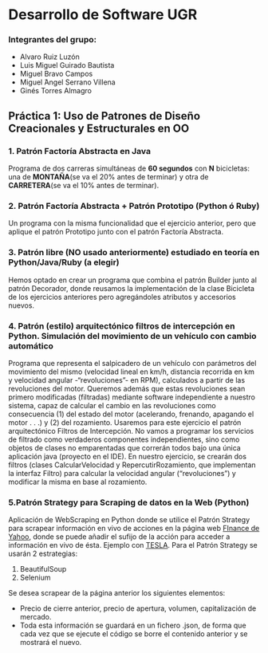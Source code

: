 # Desarrollo de Software UGR

### Integrantes del grupo:
- Alvaro Ruiz Luzón
- Luis Miguel Guirado Bautista
- Miguel Bravo Campos
- Miguel  ́Angel Serrano Villena
- Ginés Torres Almagro

## Práctica 1: Uso de Patrones de Diseño Creacionales y Estructurales en OO

### 1. Patrón Factoría Abstracta en Java
Programa de dos carreras simultáneas de **60 segundos** con **N** bicicletas: una de **MONTAÑA**(se va el 20% antes de terminar) y otra de **CARRETERA**(se va el 10% antes de terminar).

### 2. Patrón Factoría Abstracta + Patrón Prototipo (Python ó Ruby)
Un programa con la misma funcionalidad que el ejercicio anterior, pero que aplique el patrón Prototipo junto con el patrón Factoría Abstracta.

### 3. Patrón libre (NO usado anteriormente) estudiado en teoría en Python/Java/Ruby (a elegir)
Hemos optado en crear un programa que combina el patrón Builder junto al patrón Decorador, donde reusamos la implementación de la clase Bicicleta de los ejercicios anteriores pero agregándoles atributos
y accesorios nuevos.

### 4. Patrón (estilo) arquitectónico filtros de intercepción en Python. Simulación del movimiento de un vehículo con cambio automático
Programa que representa el salpicadero de un vehículo con parámetros del movimiento del mismo (velocidad lineal en km/h, distancia recorrida en km y velocidad angular -“revoluciones”- en RPM), calculados a partir de las revoluciones del motor. Queremos además que estas revoluciones sean primero modificadas (filtradas) mediante software independiente a nuestro sistema, capaz de calcular el cambio en las revoluciones como consecuencia (1) del
estado del motor (acelerando, frenando, apagando el motor . . .) y (2) del rozamiento. Usaremos para este ejercicio el patrón arquitectónico Filtros de Intercepción. No vamos a programar los servicios de filtrado como verdaderos
componentes independientes, sino como objetos de clases no emparentadas que correrán todos bajo una única aplicación java (proyecto en el IDE).
En nuestro ejercicio, se crearán dos filtros (clases CalcularVelocidad y RepercutirRozamiento, que implementan la interfaz Filtro) para calcular la velocidad angular (“revoluciones”) y modificar la misma en base al rozamiento.

### 5.Patrón Strategy para Scraping de datos en la Web (Python)
Aplicación de WebScraping en Python donde se utilice el Patrón Strategy para scrapear información en vivo de acciones en la página web [FInance de Yahoo](https://finance.yahoo.com/quote/), donde se puede añadir el sufijo de la acción para acceder a información en vivo de ésta. Ejemplo con [TESLA](https://finance.yahoo.com/quote/TSLA).
Para el Patrón Strategy se usarán 2 estrategias:

1. BeautifulSoup
2. Selenium

Se desea scrapear de la página anterior los siguientes elementos:
- Precio de cierre anterior, precio de apertura, volumen, capitalización de mercado.
- Toda esta información se guardará en un fichero .json, de forma que cada vez que se ejecute el código se borre el contenido anterior y se mostrará el nuevo.
